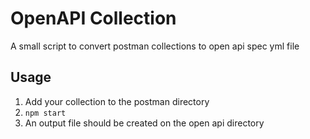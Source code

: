 # OpenAPI Collection

A small script to convert postman collections to open api spec yml file

## Usage

1. Add your collection to the postman directory
2. `npm start`
3. An output file should be created on the open api directory
